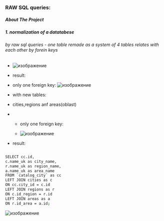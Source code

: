 ###  RAW SQL queries:
##### About The Project 
##### 1. normalization of a datatabese
###### by raw sql queries - one table remade as a system of 4 tables relates with each other by forein keys
* ![изображение](https://github.com/vadimlvov71/sql/assets/57807117/755d5305-1b46-466a-97a8-63ce99f48b4e)
* result:
* only one foreign key:
![изображение](https://github.com/vadimlvov71/sql/assets/57807117/d25052cc-6b79-4d4b-9bde-6b12081f8866)

* with new tables:
* cities,regions anf areas(oblast)
* * only one foreign key:
 
  * ![изображение](https://github.com/vadimlvov71/sql/assets/57807117/0de2df5d-7bf4-4cae-a5bb-9d0e7fe5853f)

* result:
 ```sh

SELECT cc.id,
c.name_uk as city_name,
r.name_uk as region_name,
a.name_uk as area_name 
FROM `catalog_city` as cc
LEFT JOIN cities as c
ON cc.city_id = c.id
LEFT JOIN regions as r
ON c.id_region = r.id
LEFT JOIN areas as a
ON r.id_area = a.id;
   ```

![изображение](https://github.com/vadimlvov71/sql/assets/57807117/e090d422-1d60-4e65-9c0a-cdf45701248a)


